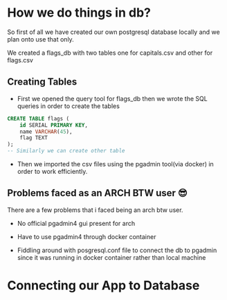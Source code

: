 # How we do things in db?

So first of all we have created our own postgresql database locally and we plan onto use that only.

We created a flags_db with two tables one for capitals.csv and other for flags.csv

## Creating Tables

- First we opened the query tool for flags_db then 
we wrote the SQL queries in order to create the tables

```sql 
CREATE TABLE flags (
	id SERIAL PRIMARY KEY,
	name VARCHAR(45),
	flag TEXT
);
-- Similarly we can create other table
```

- Then we imported the csv files using the pgadmin tool(via docker) in order to work efficiently.

## Problems faced as an ARCH BTW user 😎

There are a few problems that i faced being an arch btw user.

- No official pgadmin4 gui present for arch 

- Have to use pgadmin4 through docker container

- Fiddling around with posgresql.conf file to connect the db to 
pgadmin since it was running in docker container rather than local machine


# Connecting our App to Database

